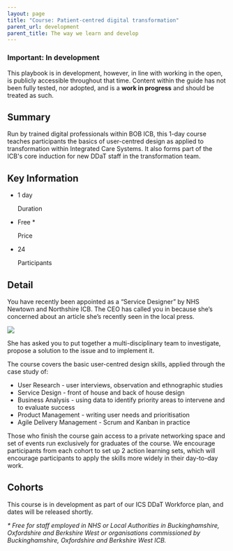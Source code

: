 ```yaml
---
layout: page
title: "Course: Patient-centred digital transformation"
parent_url: development
parent_title: The way we learn and develop
---
```

<div class="nhsuk-warning-callout">
    <h3 class="nhsuk-warning-callout__label">
      <span role="text">
        <span class="nhsuk-u-visually-hidden">Important: </span>
        In development
      </span>
    </h3>
    <p>This playbook is in development, however, in line with working in the open, is publicly accessible throughout that time. Content within the guide has not been fully tested, nor adopted, and is a <b>work in progress</b> and should be treated as such.</p>
  </div>

## Summary
Run by trained digital professionals within BOB ICB, this 1-day course teaches participants the basics of user-centred design as applied to transformation within Integrated Care Systems. It also forms part of the ICB's core induction for new DDaT staff in the transformation team.

## Key Information
<ul class="nhsuk-grid-row nhsuk-card-group">
      <li class="nhsuk-grid-column-one-third nhsuk-card-group__item">
        <div class="nhsuk-card nhsuk-card--clickable">
          <div class="nhsuk-card__content">
            <p class="nhsuk-heading-xl nhsuk-u-font-size-64 nhsuk-u-margin-bottom-1">1 day 
            </p>
            <p class="nhsuk-card__link nhsuk-u-font-weight-normal nhsuk-u-font-size-19 nhsuk-link--no-visited-state">Duration
            </p>
          </div>
        </div>
      </li>
      <li class="nhsuk-grid-column-one-third nhsuk-card-group__item">
        <div class="nhsuk-card nhsuk-card--clickable">
          <div class="nhsuk-card__content">
            <p class="nhsuk-heading-xl nhsuk-u-font-size-64 nhsuk-u-margin-bottom-1">Free *
            </p>
            <p href="#" class="nhsuk-card__link nhsuk-u-font-weight-normal nhsuk-u-font-size-19 nhsuk-link--no-visited-state">Price
            </p>
          </div>
        </div>
      </li>
      <li class="nhsuk-grid-column-one-third nhsuk-card-group__item">
        <div class="nhsuk-card nhsuk-card--clickable">
          <div class="nhsuk-card__content">
            <p class="nhsuk-heading-xl nhsuk-u-font-size-64 nhsuk-u-margin-bottom-1">24
            </p>
            <p href="#" class="nhsuk-card__link nhsuk-u-font-weight-normal nhsuk-u-font-size-19 nhsuk-link--no-visited-state">Participants
            </p>
          </div>
        </div>
      </li>
    </ul>

## Detail
You have recently been appointed as a “Service Designer” by NHS Newtown and Northshire ICB. The CEO has called you in because she’s concerned about an article she’s recently seen in the local press.


<img src="{{site.url}}{{site.baseurl}}/assets/img/newspaper.PNG">

She has asked you to put together a multi-disciplinary team to investigate, propose a solution to the issue and to implement it.

The course covers the basic user-centred design skills, applied through the case study of:

* User Research - user interviews, observation and ethnographic studies
* Service Design - front of house and back of house design
* Business Analysis - using data to identify priority areas to intervene and to evaluate success
* Product Management - writing user needs and prioritisation
* Agile Delivery Management - Scrum and Kanban in practice

Those who finish the course gain access to a private networking space and set of events run exclusively for graduates of the course. We encourage participants from each cohort to set up 2 action learning sets, which will encourage participants to apply the skills more widely in their day-to-day work.

## Cohorts
This course is in development as part of our ICS DDaT Workforce plan, and dates will be released shortly.

_* Free for staff employed in NHS or Local Authorities in Buckinghamshire, Oxfordshire and Berkshire West or organisations commissioned by Buckinghamshire, Oxfordshire and Berkshire West ICB._